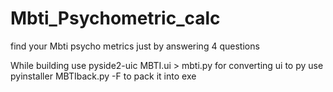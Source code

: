 # Mbti_Psychometric_calc
find your Mbti psycho metrics just by answering 4 questions 

While building 
use pyside2-uic MBTI.ui > mbti.py for converting ui to py 
use pyinstaller MBTIback.py -F to pack it into exe
